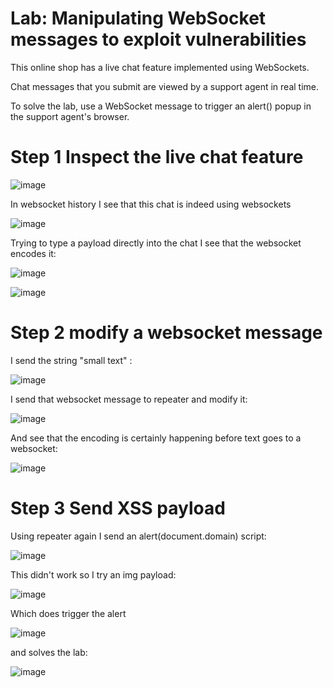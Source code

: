 # Lab: Manipulating WebSocket messages to exploit vulnerabilities

 This online shop has a live chat feature implemented using WebSockets.

Chat messages that you submit are viewed by a support agent in real time.

To solve the lab, use a WebSocket message to trigger an alert() popup in the support agent's browser. 


# Step 1 Inspect the live chat feature

![image](https://user-images.githubusercontent.com/83407557/213056628-2aa1d865-3a46-4341-b315-16d99ba0dfee.png)

In websocket history I see that this chat is indeed using websockets

![image](https://user-images.githubusercontent.com/83407557/213056988-52df2c5e-2d40-4861-b11e-474eac0f5ffa.png)

Trying to type a payload directly into the chat I see that the websocket encodes it:

![image](https://user-images.githubusercontent.com/83407557/213057255-ee512d26-31df-4f95-9b0c-3edb7dbf5cc3.png)

![image](https://user-images.githubusercontent.com/83407557/213057294-8efaadbd-4893-4409-9d93-a6c0771dd99e.png)

# Step 2 modify a websocket message

I send the string "small text" :

![image](https://user-images.githubusercontent.com/83407557/213057639-6b2b042a-6ddc-488a-8486-10f23880e086.png)

I send that websocket message to repeater and modify it:

![image](https://user-images.githubusercontent.com/83407557/213057868-3cb6bc91-2ce7-42c1-b662-d6ab40948390.png)

And see that the encoding is certainly happening before text goes to a websocket:

![image](https://user-images.githubusercontent.com/83407557/213057947-6663c94b-0066-41c5-bf64-0c1f69a5385c.png)

# Step 3 Send XSS payload

Using repeater again I send an alert(document.domain) script:

![image](https://user-images.githubusercontent.com/83407557/213058121-2f2b9b81-494c-42a6-a293-b4cb6e9281ee.png)


This didn't work so I try an img payload:

![image](https://user-images.githubusercontent.com/83407557/213058594-06524b19-b3f2-41ff-8981-2b7ef74c7997.png)


Which does trigger the alert

![image](https://user-images.githubusercontent.com/83407557/213058663-9034793e-2742-4bae-894a-08260dff0027.png)

and solves the lab:

![image](https://user-images.githubusercontent.com/83407557/213058730-86aa747c-56f8-48f8-8314-edc497b1fcd7.png)



